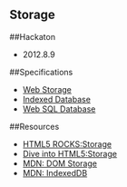 Storage
----------------------------

##Hackaton
* 2012.8.9

##Specifications
* [Web Storage](http://dev.w3.org/html5/webstorage/)
* [Indexed Database](http://www.w3.org/TR/IndexedDB/)
* [Web SQL Database](http://dev.w3.org/html5/webdatabase/)

##Resources
* [HTML5 ROCKS:Storage](http://www.html5rocks.com/en/features/storage)
* [Dive into HTML5:Storage](http://diveintohtml5.info/storage.html)
* [MDN: DOM Storage](https://developer.mozilla.org/en/DOM/Storage)
* [MDN: IndexedDB](https://developer.mozilla.org/en/IndexedDB)

